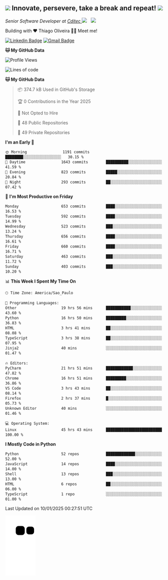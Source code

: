 <h2><img src="https://emojis.slackmojis.com/emojis/images/1531849430/4246/blob-sunglasses.gif?1531849430" width="30"/> Innovate, persevere, take a break and repeat! <img src="https://media.giphy.com/media/12oufCB0MyZ1Go/giphy.gif" width="50"></h2>
<img align='right' src="https://media.giphy.com/media/M9gbBd9nbDrOTu1Mqx/giphy.gif" width="230">
<p><em>Senior Software Developer at <a href="https://www.cditec.com.br/">Cditec
</a><img src="https://media.giphy.com/media/WUlplcMpOCEmTGBtBW/giphy.gif" width="30"> 
</em></p>



Building with ❤️ Thiago Oliveira 👋🏽 Meet me!

[![Linkedin Badge](https://img.shields.io/badge/-Thiago-blue?style=flat-square&logo=Linkedin&logoColor=white&link=https://www.linkedin.com/in/tgmarinho/)](https://www.linkedin.com/in/thiagoceconelo/) 
[![Gmail Badge](https://img.shields.io/badge/-thiceconelo@gmail.com-c14438?style=flat-square&logo=Gmail&logoColor=white&link=mailto:thiceconelo@gmail.com)](mailto:thiceconelo@gmail.com)

</em></p>

<!-- <span style="height ">
![Anurag's GitHub stats](https://github-readme-stats.vercel.app/api?username=arthurspk&show_icons=true&theme=tokyonight)
</span> -->

**🐱 My GitHub Data** 
<!--START_SECTION:waka-->
![Profile Views](http://img.shields.io/badge/Profile%20Views-0-blue)

![Lines of code](https://img.shields.io/badge/From%20Hello%20World%20I%27ve%20Written-5.3%20million%20lines%20of%20code-blue)

**🐱 My GitHub Data** 

> 📦 374.7 kB Used in GitHub's Storage 
 > 
> 🏆 0 Contributions in the Year 2025
 > 
> 🚫 Not Opted to Hire
 > 
> 📜 48 Public Repositories 
 > 
> 🔑 49 Private Repositories 
 > 
**I'm an Early 🐤** 

```text
🌞 Morning                1191 commits        ████████░░░░░░░░░░░░░░░░░   30.15 % 
🌆 Daytime                1643 commits        ██████████░░░░░░░░░░░░░░░   41.59 % 
🌃 Evening                823 commits         █████░░░░░░░░░░░░░░░░░░░░   20.84 % 
🌙 Night                  293 commits         ██░░░░░░░░░░░░░░░░░░░░░░░   07.42 % 
```
📅 **I'm Most Productive on Friday** 

```text
Monday                   653 commits         ████░░░░░░░░░░░░░░░░░░░░░   16.53 % 
Tuesday                  592 commits         ████░░░░░░░░░░░░░░░░░░░░░   14.99 % 
Wednesday                523 commits         ███░░░░░░░░░░░░░░░░░░░░░░   13.24 % 
Thursday                 656 commits         ████░░░░░░░░░░░░░░░░░░░░░   16.61 % 
Friday                   660 commits         ████░░░░░░░░░░░░░░░░░░░░░   16.71 % 
Saturday                 463 commits         ███░░░░░░░░░░░░░░░░░░░░░░   11.72 % 
Sunday                   403 commits         ███░░░░░░░░░░░░░░░░░░░░░░   10.20 % 
```


📊 **This Week I Spent My Time On** 

```text
🕑︎ Time Zone: America/Sao_Paulo

💬 Programming Languages: 
Other                    19 hrs 56 mins      ███████████░░░░░░░░░░░░░░   43.60 % 
Python                   16 hrs 50 mins      █████████░░░░░░░░░░░░░░░░   36.83 % 
HTML                     3 hrs 41 mins       ██░░░░░░░░░░░░░░░░░░░░░░░   08.08 % 
TypeScript               3 hrs 38 mins       ██░░░░░░░░░░░░░░░░░░░░░░░   07.95 % 
Jinja2                   40 mins             ░░░░░░░░░░░░░░░░░░░░░░░░░   01.47 % 

🔥 Editors: 
PyCharm                  21 hrs 51 mins      ████████████░░░░░░░░░░░░░   47.82 % 
Chrome                   16 hrs 51 mins      █████████░░░░░░░░░░░░░░░░   36.86 % 
VS Code                  3 hrs 43 mins       ██░░░░░░░░░░░░░░░░░░░░░░░   08.14 % 
Firefox                  2 hrs 37 mins       █░░░░░░░░░░░░░░░░░░░░░░░░   05.73 % 
Unknown Editor           40 mins             ░░░░░░░░░░░░░░░░░░░░░░░░░   01.46 % 

💻 Operating System: 
Linux                    45 hrs 43 mins      █████████████████████████   100.00 % 
```

**I Mostly Code in Python** 

```text
Python                   52 repos            █████████████░░░░░░░░░░░░   52.00 % 
JavaScript               14 repos            ████░░░░░░░░░░░░░░░░░░░░░   14.00 % 
Shell                    13 repos            ███░░░░░░░░░░░░░░░░░░░░░░   13.00 % 
HTML                     6 repos             ██░░░░░░░░░░░░░░░░░░░░░░░   06.00 % 
TypeScript               1 repo              ░░░░░░░░░░░░░░░░░░░░░░░░░   01.00 % 
```




 Last Updated on 10/01/2025 00:27:51 UTC
<!--END_SECTION:waka-->

![Snake animation](https://github.com/rafaballerini/rafaballerini/blob/output/github-contribution-grid-snake.svg)


<!---
ceconelo/ceconelo is a ✨ special ✨ repository because its `README.md` (this file) appears on your GitHub profile.
You can click the Preview link to take a look at your changes.
--->
